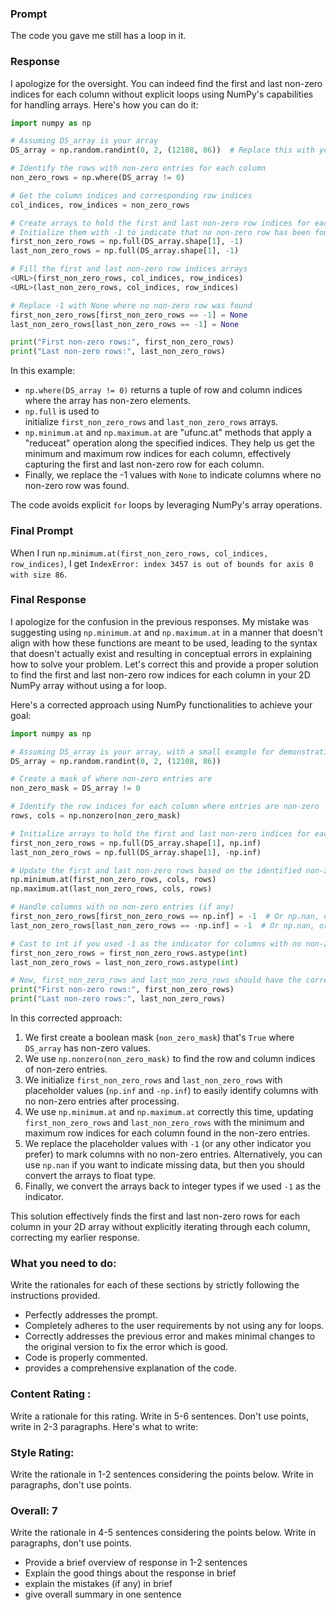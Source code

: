 ### Prompt

The code you gave me still has a loop in it.
### Response

I apologize for the oversight. You can indeed find the first and last non-zero indices for each column without explicit loops using NumPy's capabilities for handling arrays. Here's how you can do it:

```python
import numpy as np

# Assuming DS_array is your array
DS_array = np.random.randint(0, 2, (12108, 86))  # Replace this with your actual array

# Identify the rows with non-zero entries for each column
non_zero_rows = np.where(DS_array != 0)

# Get the column indices and corresponding row indices
col_indices, row_indices = non_zero_rows

# Create arrays to hold the first and last non-zero row indices for each column
# Initialize them with -1 to indicate that no non-zero row has been found
first_non_zero_rows = np.full(DS_array.shape[1], -1)
last_non_zero_rows = np.full(DS_array.shape[1], -1)

# Fill the first and last non-zero row indices arrays
<URL>(first_non_zero_rows, col_indices, row_indices)
<URL>(last_non_zero_rows, col_indices, row_indices)

# Replace -1 with None where no non-zero row was found
first_non_zero_rows[first_non_zero_rows == -1] = None
last_non_zero_rows[last_non_zero_rows == -1] = None

print("First non-zero rows:", first_non_zero_rows)
print("Last non-zero rows:", last_non_zero_rows)

```

In this example:

- `np.where(DS_array != 0)` returns a tuple of row and column indices where the array has non-zero elements.
- `np.full` is used to initialize `first_non_zero_rows` and `last_non_zero_rows` arrays.
- `np.minimum.at` and `np.maximum.at` are "ufunc.at" methods that apply a "reduceat" operation along the specified indices. They help us get the minimum and maximum row indices for each column, effectively capturing the first and last non-zero row for each column.
- Finally, we replace the -1 values with `None` to indicate columns where no non-zero row was found.

The code avoids explicit `for` loops by leveraging NumPy's array operations.



### Final Prompt
When I run `np.minimum.at(first_non_zero_rows, col_indices, row_indices)`, I get `IndexError: index 3457 is out of bounds for axis 0 with size 86`.


### Final Response
I apologize for the confusion in the previous responses. My mistake was suggesting using `np.minimum.at` and `np.maximum.at` in a manner that doesn't align with how these functions are meant to be used, leading to the syntax that doesn't actually exist and resulting in conceptual errors in explaining how to solve your problem. Let's correct this and provide a proper solution to find the first and last non-zero row indices for each column in your 2D NumPy array without using a for loop.

Here's a corrected approach using NumPy functionalities to achieve your goal:

```python
import numpy as np

# Assuming DS_array is your array, with a small example for demonstration
DS_array = np.random.randint(0, 2, (12108, 86))

# Create a mask of where non-zero entries are
non_zero_mask = DS_array != 0

# Identify the row indices for each column where entries are non-zero
rows, cols = np.nonzero(non_zero_mask)

# Initialize arrays to hold the first and last non-zero indices for each column
first_non_zero_rows = np.full(DS_array.shape[1], np.inf)
last_non_zero_rows = np.full(DS_array.shape[1], -np.inf)

# Update the first and last non-zero rows based on the identified non-zero entries
np.minimum.at(first_non_zero_rows, cols, rows)
np.maximum.at(last_non_zero_rows, cols, rows)

# Handle columns with no non-zero entries (if any)
first_non_zero_rows[first_non_zero_rows == np.inf] = -1  # Or np.nan, or any indicator you prefer
last_non_zero_rows[last_non_zero_rows == -np.inf] = -1  # Or np.nan, or any indicator you prefer

# Cast to int if you used -1 as the indicator for columns with no non-zero entries
first_non_zero_rows = first_non_zero_rows.astype(int)
last_non_zero_rows = last_non_zero_rows.astype(int)

# Now, first_non_zero_rows and last_non_zero_rows should have the correct indices
print("First non-zero rows:", first_non_zero_rows)
print("Last non-zero rows:", last_non_zero_rows)
```

In this corrected approach:

1. We first create a boolean mask (`non_zero_mask`) that's `True` where `DS_array` has non-zero values.
2. We use `np.nonzero(non_zero_mask)` to find the row and column indices of non-zero entries.
3. We initialize `first_non_zero_rows` and `last_non_zero_rows` with placeholder values (`np.inf` and `-np.inf`) to easily identify columns with no non-zero entries after processing.
4. We use `np.minimum.at` and `np.maximum.at` correctly this time, updating `first_non_zero_rows` and `last_non_zero_rows` with the minimum and maximum row indices for each column found in the non-zero entries.
5. We replace the placeholder values with `-1` (or any other indicator you prefer) to mark columns with no non-zero entries. Alternatively, you can use `np.nan` if you want to indicate missing data, but then you should convert the arrays to float type.
6. Finally, we convert the arrays back to integer types if we used `-1` as the indicator.

This solution effectively finds the first and last non-zero rows for each column in your 2D array without explicitly iterating through each column, correcting my earlier response.


### What you need to do:
Write the rationales for each of these sections by strictly following the instructions provided.
- Perfectly addresses the prompt.
- Completely adheres to the user requirements by not using any for loops.
- Correctly addresses the previous error and makes minimal changes to the original version to fix the error which is good.
- Code is properly commented.
- provides a comprehensive explanation of the code.



### Content Rating : 
Write a rationale for this rating. Write in 5-6 sentences. Don't use points, write in 2-3 paragraphs. Here's what to write:
	


### Style Rating: 
Write the rationale in 1-2 sentences considering the points below. Write in paragraphs, don't use points. 


### Overall: 7
Write the rationale in 4-5 sentences considering the points below. Write in paragraphs, don't use points. 
- Provide a brief overview of response in 1-2 sentences
- Explain the good things about the response in brief
- explain the mistakes (if any) in brief
- give overall summary in one sentence


